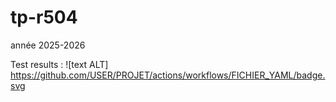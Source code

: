 # tp-r504
année 2025-2026

Test results : ![text ALT] https://github.com/USER/PROJET/actions/workflows/FICHIER_YAML/badge.svg

